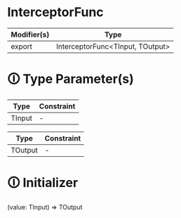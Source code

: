 # InterceptorFunc

| Modifier(s)                            | Type                     |
|----------------------------------------|--------------------------|
| export | InterceptorFunc&lt;TInput, TOutput&gt; |

# &#128712; Type Parameter(s)

| Type   | Constraint |
| ------ | ---------- |
| TInput | -          |

| Type    | Constraint |
| ------- | ---------- |
| TOutput | -          |

# &#128712; Initializer

(value: TInput) => TOutput